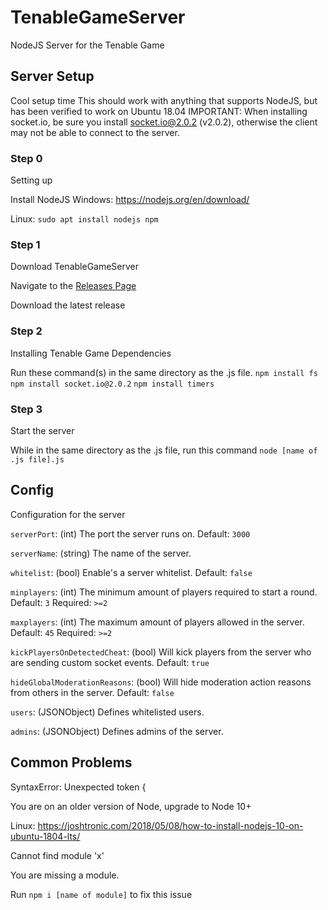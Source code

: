 # TenableGameServer
NodeJS Server for the Tenable Game

## Server Setup
Cool setup time
This should work with anything that supports NodeJS, but has been verified to work on Ubuntu 18.04
IMPORTANT: When installing socket.io, be sure you install socket.io@2.0.2 (v2.0.2), otherwise the client may not be able to connect to the server.

### Step 0
Setting up

Install NodeJS
Windows: https://nodejs.org/en/download/

Linux:
`sudo apt install nodejs npm`

### Step 1
Download TenableGameServer

Navigate to the [Releases Page](https://github.com/200Tigersbloxed/TenableGameServer/releases)

Download the latest release

### Step 2
Installing Tenable Game Dependencies

Run these command(s) in the same directory as the .js file.
`npm install fs`
`npm install socket.io@2.0.2`
`npm install timers`

### Step 3
Start the server

While in the same directory as the .js file, run this command
`node [name of .js file].js`

## Config
Configuration for the server

`serverPort`: (int) The port the server runs on. Default: `3000`

`serverName`: (string) The name of the server.

`whitelist`: (bool) Enable's a server whitelist. Default: `false`

`minplayers`: (int) The minimum amount of players required to start a round. Default: `3` Required: `>=2`

`maxplayers`: (int) The maximum amount of players allowed in the server. Default: `45` Required: `>=2`

`kickPlayersOnDetectedCheat`: (bool) Will kick players from the server who are sending custom socket events. Default: `true`

`hideGlobalModerationReasons`: (bool) Will hide moderation action reasons from others in the server. Default: `false`

`users`: (JSONObject) Defines whitelisted users.

`admins`: (JSONObject) Defines admins of the server.

## Common Problems

SyntaxError: Unexpected token {

You are on an older version of Node, upgrade to Node 10+

Linux: https://joshtronic.com/2018/05/08/how-to-install-nodejs-10-on-ubuntu-1804-lts/


Cannot find module 'x'

You are missing a module.

Run `npm i [name of module]` to fix this issue
